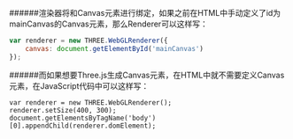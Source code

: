 \#\#\#\#\#\#渲染器将和Canvas元素进行绑定，如果之前在HTML中手动定义了id为mainCanvas的Canvas元素，那么Renderer可以这样写：

```javascript
var renderer = new THREE.WebGLRenderer({
    canvas: document.getElementById('mainCanvas')
});
```

\#\#\#\#\#\#而如果想要Three.js生成Canvas元素，在HTML中就不需要定义Canvas元素，在JavaScript代码中可以这样写：

```jvascript
var renderer = new THREE.WebGLRenderer();
renderer.setSize(400, 300);
document.getElementsByTagName('body')[0].appendChild(renderer.domElement); 
```



